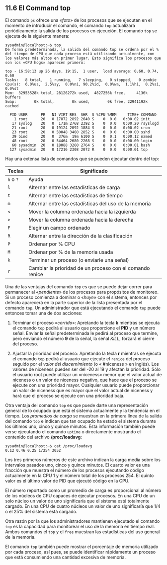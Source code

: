 ## 11.6 El Command top
El comando `ps` ofrece una «_foto_» de los procesos que se ejecutan en el momento de introducir el comando, el comando `top` actualizará periódicamente la salida de los procesos en ejecución. El comando `top` se ejecuta de la siguiente manera:

```shell-session
sysadmin@localhost:~$ top
De forma predeterminada, la salida del comando top se ordena por el % del tiempo de CPU que cada proceso está utilizando actualmente, con los valores más altos en primer lugar. Esto significa los procesos que son los «CPU hogs» aparecen primero:

top - 16:58:13 up 26 days, 19:15,  1 user,  load average: 0.60, 0.74, 0.60      
Tasks:   8 total,   1 running,   7 sleeping,   0 stopped,   0 zombie            
Cpu(s):  6.0%us,  2.5%sy,  0.0%ni, 90.2%id,  0.0%wa,  1.1%hi,  0.2%si,  0.0%st  
Mem:  32953528k total, 28126272k used,  4827256k free,     4136k buffers        
Swap:        0k total,        0k used,        0k free, 22941192k cached         
                                                                                
  PID USER      PR   NI VIRT RES  SHR  S %CPU %MEM     TIME+ COMMAND            
    1 root      20   0 17872 2892 2640 S    0  0.0   0:00.02 init               
   17 syslog    20   0  171m 2768 2392 S    0  0.0   0:00.20 rsyslogd           
   21 root      20   0 19124 2092 1884 S    0  0.0   0:00.02 cron               
   23 root      20   0 50048 3460 2852 S    0  0.0   0:00.00 sshd               
   39 bind      20   0  376m  19m 6100 S    0  0.1   0:00.12 named              
   48 root      20   0 54464 2680 2268 S    0  0.0   0:00.00 login              
   60 sysadmin  20   0 18088 3260 2764 S    0  0.0   0:00.01 bash               
  127 sysadmin  20   0 17216 2308 2072 R    0  0.0   0:00.01 top
```
Hay una extensa lista de comandos que se pueden ejecutar dentro del top:

Teclas	|	Significado
-|-
`h` o `?`	|	Ayuda
`l`	|	Alternar entre las estadísticas de carga
`t`	| Alternar entre las estadísticas de tiempo
`m`	|	Alternar entre las estadísticas del uso de la memoria
`<`	|	Mover la columna ordenada hacia la izquierda
`>`	| Mover la columna ordenada hacia la derecha
`F`	| Elegir un campo ordenado
`R`	|Alternar entre la dirección de la clasificación
`P`	|Ordenar por % CPU
`M`	|	Ordenar por % de la memoria usada
`k`	|	Terminar un proceso (o enviarle una señal)
`r`	|	Cambiar la prioridad de un proceso con el comando renice

Una de las ventajas del comando `top` es que se puede dejar correr para permanecer al «_pendiente_» de los procesos para propósitos de monitoreo. Si un proceso comienza a dominar o «_huye_» con el sistema, entonces por defecto aparecerá en la parte superior de la lista presentada por el comando `top`. Un administrador que está ejecutando el comando `top` puede entonces tomar una de dos acciones:

1. Terminar el proceso «_corrido_»: Apretando la tecla __k__ mientras se ejecuta el comando `top` pedirá al usuario que proporcione el __PID__ y un número señal. Enviar la señal predeterminada le pedirá al proceso que termine, pero enviando el número __9__ de la señal, la señal _KILL_, forzará el cierre del proceso.

2. Ajustar la prioridad del proceso: Apretando la tecla __r__ mientras se ejecuta el comando `top` pedirá al usuario que ejecute el `renice` del proceso seguido por el _valor del discernimiento_ (o « #niceness » en inglés). Los valores de niceness pueden ser del -20 al 19 y afectan la prioridad. Sólo el usuario root puede utilizar un «niceness» menor que el valor actual de niceness o un valor de niceness negativo, que hace que el proceso se ejecute con una prioridad mayor. Cualquier usuario puede proporcionar un valor de niceness que es mayor que el valor actual de niceness y hará que el proceso se ejecute con una prioridad baja.

Otra ventaja del comando `top` es que puede darte una representación general de lo ocupado que está el sistema actualmente y la tendencia en el tiempo. Los _promedios de carga_ se muestran en la primera línea de la salida del comando `top` e indican que tan ocupado ha estado el sistema durante los últimos uno, cinco y quince minutos. Esta información también puede verse ejecutando el comando `uptime` o directamente mostrando el contenido del archivo __/proc/loadavg__:

```shell-session
sysadmin@localhost:~$ cat /proc/loadavg
0.12 0.46 0.25 1/254 3052
```
Los tres primeros números de este archivo indican la carga media sobre los intervalos pasados uno, cinco y quince minutos. El cuarto valor es una fracción que muestra el número de los procesos ejecutando código actualmente en la CPU 1 y el número total de los procesos 254. El quinto valor es el último valor de PID que ejecutó código en la CPU.

El número reportado como un promedio de carga es proporcional al número de los núcleos de CPU capaces de ejecutar procesos. En una CPU de un solo núcleo un valor de uno significaría que el sistema está totalmente cargado. En una CPU de cuatro núcleos un valor de uno significaría que 1/4 o el 25% del sistema está cargado.

Otra razón por la que los administradores mantienen ejecutado el comando `top` es la capacidad para monitorear el uso de la memoria en tiempo real. Ambos comandos el `top` y el `free` muestran las estadísticas del uso general de la memoria.

El comando `top` también puede mostrar el porcentaje de memoria utilizado por cada proceso, así pues, se puede identificar rápidamente un proceso que está consumiendo una cantidad excesiva de memoria.